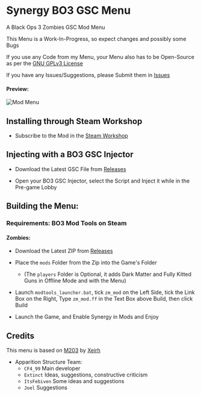 # Synergy BO3 GSC Menu

A Black Ops 3 Zombies GSC Mod Menu

This Menu is a Work-In-Progress, so expect changes and possibly some Bugs

If you use any Code from my Menu, your Menu also has to be Open-Source as per the [GNU GPLv3 License](https://github.com/SyndiShanX/Synergy-BO3-GSC-Menu/blob/main/LICENSE.md)

If you have any Issues/Suggestions, please Submit them in [Issues](https://github.com/SyndiShanX/Synergy-BO3-GSC-Menu/issues)

#### Preview:

![Mod Menu](https://syndishanx.github.io/Synergy-BO3-GSC-Menu/Synergy-BO3-GSC-Menu.png)

## Installing through Steam Workshop

* Subscribe to the Mod in the [Steam Workshop](https://steamcommunity.com/sharedfiles/filedetails/?id=3440309449)

## Injecting with a BO3 GSC Injector

* Download the Latest GSC File from [Releases](https://github.com/SyndiShanX/Synergy-BO3-GSC-Menu/releases)

* Open your BO3 GSC Injector, select the Script and Inject it while in the Pre-game Lobby

## Building the Menu:

### Requirements: BO3 Mod Tools on Steam

#### Zombies:

* Download the Latest ZIP from [Releases](https://github.com/SyndiShanX/Synergy-BO3-GSC-Menu/releases)

* Place the `mods` Folder from the Zip into the Game's Folder
  * (The `players` Folder is Optional, it adds Dark Matter and Fully Kitted Guns in Offline Mode and with the Menu)

* Launch `modtools_launcher.bat`, tick `zm_mod` on the Left Side, tick the Link Box on the Right, Type `zm_mod.ff` in the Text Box above Build, then click Build

* Launch the Game, and Enable Synergy in Mods and Enjoy

## Credits

This menu is based on [M203](https://github.com/Xeirh/M203) by [Xeirh](https://github.com/Xeirh)

- Apparition Structure Team:
  * `CF4_99` Main developer
  * `Extinct` Ideas, suggestions, constructive criticism
  * `ItsFebiven` Some ideas and suggestions
  * `Joel` Suggestions
